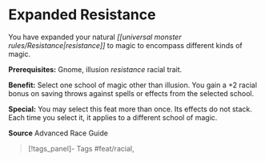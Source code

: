 ﻿---
cssclass: [feats]

---
# Expanded Resistance

You have expanded your natural _[[universal monster rules/Resistance|resistance]]_ to magic to encompass different kinds of magic.

**Prerequisites:** Gnome, illusion _resistance_ racial trait.

**Benefit:** Select one school of magic other than illusion. You gain a +2 racial bonus on saving throws against spells or effects from the selected school.

**Special:** You may select this feat more than once. Its effects do not stack. Each time you select it, it applies to a different school of magic.

**Source** Advanced Race Guide
>[!tags_panel]- Tags
> #feat/racial, 
